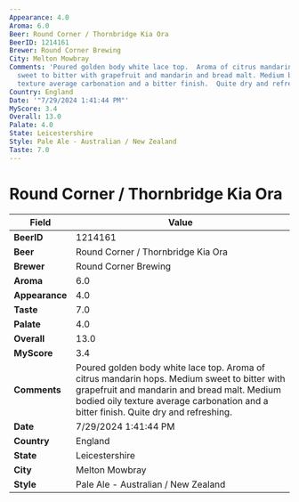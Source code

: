 ```yaml
---
Appearance: 4.0
Aroma: 6.0
Beer: Round Corner / Thornbridge Kia Ora
BeerID: 1214161
Brewer: Round Corner Brewing
City: Melton Mowbray
Comments: 'Poured golden body white lace top.  Aroma of citrus mandarin hops. Medium
  sweet to bitter with grapefruit and mandarin and bread malt. Medium bodied oily
  texture average carbonation and a bitter finish.  Quite dry and refreshing. '
Country: England
Date: '"7/29/2024 1:41:44 PM"'
MyScore: 3.4
Overall: 13.0
Palate: 4.0
State: Leicestershire
Style: Pale Ale - Australian / New Zealand
Taste: 7.0
---
```


# Round Corner / Thornbridge Kia Ora

| Field         | Value |
|---------------|-------|
| **BeerID** | 1214161 |
| **Beer** | Round Corner / Thornbridge Kia Ora |
| **Brewer** | Round Corner Brewing |
| **Aroma** | 6.0 |
| **Appearance** | 4.0 |
| **Taste** | 7.0 |
| **Palate** | 4.0 |
| **Overall** | 13.0 |
| **MyScore** | 3.4 |
| **Comments** | Poured golden body white lace top.  Aroma of citrus mandarin hops. Medium sweet to bitter with grapefruit and mandarin and bread malt. Medium bodied oily texture average carbonation and a bitter finish.  Quite dry and refreshing.  |
| **Date** | 7/29/2024 1:41:44 PM |
| **Country** | England |
| **State** | Leicestershire |
| **City** | Melton Mowbray |
| **Style** | Pale Ale - Australian / New Zealand |
